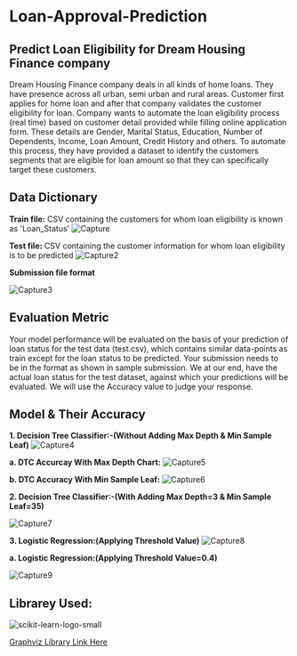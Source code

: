 # Loan-Approval-Prediction

## Predict Loan Eligibility for Dream Housing Finance company

Dream Housing Finance company deals in all kinds of home loans. They have presence across all urban, semi urban and rural areas. Customer first applies for home loan and after that company validates the customer eligibility for loan. Company wants to automate the loan eligibility process (real time) based on customer detail provided while filling online application form. These details are Gender, Marital Status, Education, Number of Dependents, Income, Loan Amount, Credit History and others. To automate this process, they have provided a dataset to identify the customers segments that are eligible for loan amount so that they can specifically target these customers. 

## Data Dictionary

**Train file:** CSV containing the customers for whom loan eligibility is known as 'Loan_Status'
![Capture](https://user-images.githubusercontent.com/62636740/110599705-25e2aa80-81a9-11eb-8ae2-0240234a8d7e.PNG)

**Test file:** CSV containing the customer information for whom loan eligibility is to be predicted
![Capture2](https://user-images.githubusercontent.com/62636740/110599819-47439680-81a9-11eb-8854-48ed16291300.PNG)

**Submission file format**

![Capture3](https://user-images.githubusercontent.com/62636740/110599967-6cd0a000-81a9-11eb-880b-46d9f4df01ee.PNG)

## Evaluation Metric
Your model performance will be evaluated on the basis of your prediction of loan status for the test data (test.csv), which contains similar data-points as train except for the loan status to be predicted. Your submission needs to be in the format as shown in sample submission. We at our end, have the actual loan status for the test dataset, against which your predictions will be evaluated. We will use the Accuracy value to judge your response.

## Model & Their Accuracy

**1. Decision Tree Classifier:-(Without Adding Max Depth & Min Sample Leaf)**
![Capture4](https://user-images.githubusercontent.com/62636740/110601182-ae157f80-81aa-11eb-8f55-b528c70bc1bf.PNG)

**a. DTC Accurcay With Max Depth Chart:**
![Capture5](https://user-images.githubusercontent.com/62636740/110601274-c71e3080-81aa-11eb-9360-8ccaf5fb60c5.PNG)

**b. DTC Accuracy With Min Sample Leaf:**
![Capture6](https://user-images.githubusercontent.com/62636740/110601378-def5b480-81aa-11eb-8c18-13392d39b863.PNG)

**2. Decision Tree Classifier:-(With Adding Max Depth=3 & Min Sample Leaf=35)**

![Capture7](https://user-images.githubusercontent.com/62636740/110601622-254b1380-81ab-11eb-91bb-02b00cb5611c.PNG)

**3. Logistic Regression:(Applying Threshold Value)**
![Capture8](https://user-images.githubusercontent.com/62636740/110601870-66432800-81ab-11eb-9b49-320f6982adca.PNG)

**a. Logistic Regression:(Applying Threshold Value=0.4)**

![Capture9](https://user-images.githubusercontent.com/62636740/110602041-95f23000-81ab-11eb-9d1f-946c2f2dd8bd.PNG)

## Librarey Used:
![scikit-learn-logo-small](https://user-images.githubusercontent.com/62636740/110602235-cafe8280-81ab-11eb-94bd-e5ba4215e1c0.png)

[Graphviz Library Link Here](https://github.com/xflr6/graphviz/tree/54b4eecd0f2cc2ac356943ecc1f042abb6e627d2)
